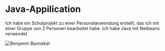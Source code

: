 # Java-Appilication
Ich habe ein Schulprojekt zu einer Personalanwendung erstellt, das ich mit einer Gruppe von 2 Personen bearbeitet habe. Ich habe Java mit Netbeans verwendet

![Benjamin Bannekat](C:\Users\DOUAH\Desktop\img)
